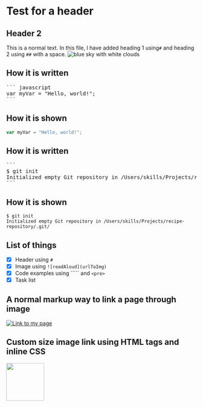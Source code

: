 # Test for a header
## Header 2
This is a normal text.
In this file, I have added heading 1 using`#` and heading 2 using `##` with a space.
![blue sky with white clouds](https://imgs.search.brave.com/Hjlj-G2jOyHnGHCqWxHJqbXzJ9guXe7mpcmnXl4quDc/rs:fit:500:0:0:0/g:ce/aHR0cHM6Ly9tZWRp/YS5pc3RvY2twaG90/by5jb20vaWQvMTg0/MTAzODY0L3Bob3Rv/L2Nsb3Vkcy1vbi1z/a3kuanBnP3M9NjEy/eDYxMiZ3PTAmaz0y/MCZjPTNKR0kxM0I4/eHdaSU9iTHRsOElO/MVZGdFBFckh2MnBL/aVdWMHRUdWVtc0k9)
## How it is written
<pre>
``` javascript
var myVar = "Hello, world!";
```
</pre>
## How it is shown
``` javascript
var myVar = "Hello, world!";
```
## How it is written
<pre>
```
$ git init
Initialized empty Git repository in /Users/skills/Projects/recipe-repository/.git/
```
</pre>
## How it is shown
```
$ git init
Initialized empty Git repository in /Users/skills/Projects/recipe-repository/.git/
```
## List of things
- [x] Header using `#`
- [x] Image using `![readAloud](urlToImg)`
- [x] Code examples using ````` and `<pre>`
- [x] Task list
## A normal markup way to link a page through image
[![Link to my page](https://imgs.search.brave.com/2QJ-QTvvuwpY6_c5KQfkiXI3aVABAGZ_H8jen6VlleA/rs:fit:500:0:0:0/g:ce/aHR0cHM6Ly93d3cu/b3BlbnByb2plY3Qu/b3JnL2Fzc2V0cy9p/bWFnZXMvaWNvbnMv/dXNlci1ndWlkZS1j/OTUwMzhlOC5zdmc)](https://timeflowsneverend.github.io/skills-communicate-using-markdown/)



## Custom size image link using HTML tags and inline CSS
<a href="https://timeflowsneverend.github.io/skills-communicate-using-markdown/"><img style="width: 100px;" src="https://imgs.search.brave.com/2QJ-QTvvuwpY6_c5KQfkiXI3aVABAGZ_H8jen6VlleA/rs:fit:500:0:0:0/g:ce/aHR0cHM6Ly93d3cu/b3BlbnByb2plY3Qu/b3JnL2Fzc2V0cy9p/bWFnZXMvaWNvbnMv/dXNlci1ndWlkZS1j/OTUwMzhlOC5zdmc"></a>
